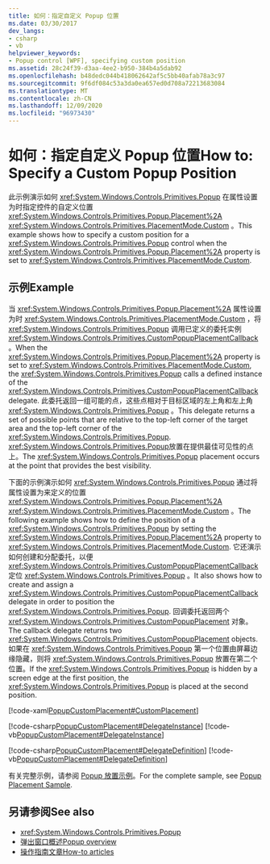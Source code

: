 ```yaml
---
title: 如何：指定自定义 Popup 位置
ms.date: 03/30/2017
dev_langs:
- csharp
- vb
helpviewer_keywords:
- Popup control [WPF], specifying custom position
ms.assetid: 28c24f39-d3aa-4ee2-b950-384b4a5dab92
ms.openlocfilehash: b48dedc044b418062642af5c5bb40afab78a3c97
ms.sourcegitcommit: 9f6df084c53a3da0ea657ed0d708a72213683084
ms.translationtype: MT
ms.contentlocale: zh-CN
ms.lasthandoff: 12/09/2020
ms.locfileid: "96973430"
---
```

# <a name="how-to-specify-a-custom-popup-position"></a><span data-ttu-id="b7f74-102">如何：指定自定义 Popup 位置</span><span class="sxs-lookup"><span data-stu-id="b7f74-102">How to: Specify a Custom Popup Position</span></span>
<span data-ttu-id="b7f74-103">此示例演示如何 <xref:System.Windows.Controls.Primitives.Popup> 在属性设置为时指定控件的自定义位置 <xref:System.Windows.Controls.Primitives.Popup.Placement%2A> <xref:System.Windows.Controls.Primitives.PlacementMode.Custom> 。</span><span class="sxs-lookup"><span data-stu-id="b7f74-103">This example shows how to specify a custom position for a <xref:System.Windows.Controls.Primitives.Popup> control when the <xref:System.Windows.Controls.Primitives.Popup.Placement%2A> property is set to <xref:System.Windows.Controls.Primitives.PlacementMode.Custom>.</span></span>  
  
## <a name="example"></a><span data-ttu-id="b7f74-104">示例</span><span class="sxs-lookup"><span data-stu-id="b7f74-104">Example</span></span>  
 <span data-ttu-id="b7f74-105">当 <xref:System.Windows.Controls.Primitives.Popup.Placement%2A> 属性设置为时 <xref:System.Windows.Controls.Primitives.PlacementMode.Custom> ，将 <xref:System.Windows.Controls.Primitives.Popup> 调用已定义的委托实例 <xref:System.Windows.Controls.Primitives.CustomPopupPlacementCallback> 。</span><span class="sxs-lookup"><span data-stu-id="b7f74-105">When the <xref:System.Windows.Controls.Primitives.Popup.Placement%2A> property is set to <xref:System.Windows.Controls.Primitives.PlacementMode.Custom>, the <xref:System.Windows.Controls.Primitives.Popup> calls a defined instance of the <xref:System.Windows.Controls.Primitives.CustomPopupPlacementCallback> delegate.</span></span> <span data-ttu-id="b7f74-106">此委托返回一组可能的点，这些点相对于目标区域的左上角和左上角 <xref:System.Windows.Controls.Primitives.Popup> 。</span><span class="sxs-lookup"><span data-stu-id="b7f74-106">This delegate returns a set of possible points that are relative to the top-left corner of the target area and the top-left corner of the <xref:System.Windows.Controls.Primitives.Popup>.</span></span> <span data-ttu-id="b7f74-107"><xref:System.Windows.Controls.Primitives.Popup>放置在提供最佳可见性的点上。</span><span class="sxs-lookup"><span data-stu-id="b7f74-107">The <xref:System.Windows.Controls.Primitives.Popup> placement occurs at the point that provides the best visibility.</span></span>  
  
 <span data-ttu-id="b7f74-108">下面的示例演示如何 <xref:System.Windows.Controls.Primitives.Popup> 通过将属性设置为来定义的位置 <xref:System.Windows.Controls.Primitives.Popup.Placement%2A> <xref:System.Windows.Controls.Primitives.PlacementMode.Custom> 。</span><span class="sxs-lookup"><span data-stu-id="b7f74-108">The following example shows how to define the position of a <xref:System.Windows.Controls.Primitives.Popup> by setting the <xref:System.Windows.Controls.Primitives.Popup.Placement%2A> property to <xref:System.Windows.Controls.Primitives.PlacementMode.Custom>.</span></span> <span data-ttu-id="b7f74-109">它还演示如何创建和分配委托，以便 <xref:System.Windows.Controls.Primitives.CustomPopupPlacementCallback> 定位 <xref:System.Windows.Controls.Primitives.Popup> 。</span><span class="sxs-lookup"><span data-stu-id="b7f74-109">It also shows how to create and assign a <xref:System.Windows.Controls.Primitives.CustomPopupPlacementCallback> delegate in order to position the <xref:System.Windows.Controls.Primitives.Popup>.</span></span>  <span data-ttu-id="b7f74-110">回调委托返回两个 <xref:System.Windows.Controls.Primitives.CustomPopupPlacement> 对象。</span><span class="sxs-lookup"><span data-stu-id="b7f74-110">The callback delegate returns two <xref:System.Windows.Controls.Primitives.CustomPopupPlacement> objects.</span></span>  <span data-ttu-id="b7f74-111">如果在 <xref:System.Windows.Controls.Primitives.Popup> 第一个位置由屏幕边缘隐藏，则将 <xref:System.Windows.Controls.Primitives.Popup> 放置在第二个位置。</span><span class="sxs-lookup"><span data-stu-id="b7f74-111">If the <xref:System.Windows.Controls.Primitives.Popup> is hidden by a screen edge at the first position, the <xref:System.Windows.Controls.Primitives.Popup> is placed at the second position.</span></span>  
  
 [!code-xaml[PopupCustomPlacement#CustomPlacement](~/samples/snippets/csharp/VS_Snippets_Wpf/PopupCustomPlacement/CSharp/Window1.xaml#customplacement)]  
  
 [!code-csharp[PopupCustomPlacement#DelegateInstance](~/samples/snippets/csharp/VS_Snippets_Wpf/PopupCustomPlacement/CSharp/Window1.xaml.cs#delegateinstance)]
 [!code-vb[PopupCustomPlacement#DelegateInstance](~/samples/snippets/visualbasic/VS_Snippets_Wpf/PopupCustomPlacement/visualbasic/window1.xaml.vb#delegateinstance)]  
  
 [!code-csharp[PopupCustomPlacement#DelegateDefinition](~/samples/snippets/csharp/VS_Snippets_Wpf/PopupCustomPlacement/CSharp/Window1.xaml.cs#delegatedefinition)]
 [!code-vb[PopupCustomPlacement#DelegateDefinition](~/samples/snippets/visualbasic/VS_Snippets_Wpf/PopupCustomPlacement/visualbasic/window1.xaml.vb#delegatedefinition)]  
  
 <span data-ttu-id="b7f74-112">有关完整示例，请参阅 [Popup 放置示例](https://github.com/dotnet/docs/tree/master/samples/snippets/csharp/VS_Snippets_Wpf/PopupPositionSnippet/CS)。</span><span class="sxs-lookup"><span data-stu-id="b7f74-112">For the complete sample, see [Popup Placement Sample](https://github.com/dotnet/docs/tree/master/samples/snippets/csharp/VS_Snippets_Wpf/PopupPositionSnippet/CS).</span></span>  
  
## <a name="see-also"></a><span data-ttu-id="b7f74-113">另请参阅</span><span class="sxs-lookup"><span data-stu-id="b7f74-113">See also</span></span>

- <xref:System.Windows.Controls.Primitives.Popup>
- [<span data-ttu-id="b7f74-114">弹出窗口概述</span><span class="sxs-lookup"><span data-stu-id="b7f74-114">Popup overview</span></span>](popup-overview.md)
- [<span data-ttu-id="b7f74-115">操作指南文章</span><span class="sxs-lookup"><span data-stu-id="b7f74-115">How-to articles</span></span>](popup-how-to-topics.md)
